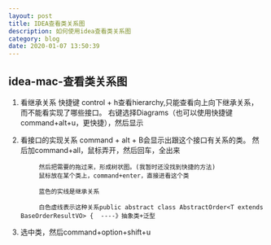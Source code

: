 ```yaml
---
layout: post
title: IDEA查看类关系图
description: 如何使用idea查看类关系图
category: blog
date: 2020-01-07 13:50:39
---
```


## idea-mac-查看类关系图
1. 看继承关系
            快捷键 control + h查看hierarchy,只能查看向上向下继承关系，而不能看实现了哪些接口。
            右键选择Diagrams（也可以使用快捷键command+alt+u，更快捷），然后显示
2. 看接口的实现关系
            command + alt + B会显示出跟这个接口有关系的类。 然后加command+all，鼠标弄开，然后回车，全出来

            然后把需要的拖过来，形成树状图。(我暂时还没找到快捷的方法)
            鼠标放在某个类上，command+enter，直接进看这个类
            
            蓝色的实线是继承关系
            
            白色虚线表示这种关系public abstract class AbstractOrder<T extends BaseOrderResultVO> {  ----》抽象类+泛型
3. 选中类，然后command+option+shift+u
       
